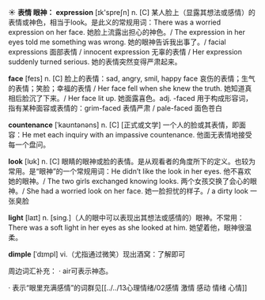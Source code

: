 ☀ <span class="category">**表情 眼神：**</span>
<span class="vocabulary">**expression**</span> [ɪk'spreʃn] 
<span class="definition">n. [C] 某人脸上（显露其想法或感情）的表情或神色，相当于look。是此义的常规用词：</span>There was a worried expression on her face. 她脸上流露出担心的神色。/ The expression in her eyes told me something was wrong. 她的眼神告诉我出事了。/ facial expressions 面部表情 / innocent expression 无辜的表情 / Her expression suddenly turned serious. 她的表情突然变得严肃起来。

<span class="vocabulary">**face**</span> [feɪs] 
<span class="definition">n. [C] 脸上的表情：</span>sad, angry, smil, happy face 哀伤的表情；生气的表情；笑脸；幸福的表情 / Her face fell when she knew the truth. 她知道真相后脸沉了下来。/ Her face lit up. 她面露喜色。<span class="definition">adj. -faced 用于构成形容词，指有某种面容或表情的：</span>grim-faced 表情严肃 / pale-faced 面色苍白
           
<span class="vocabulary">**countenance**</span> [ˈkaʊntənəns]
<span class="definition">n. [C] [正式或文学] 一个人的脸或其表情，即面容：</span>He met each inquiry with an impassive countenance. 他面无表情地接受每一个盘问。

<span class="vocabulary">**look**</span> [lʊk] 
<span class="definition">n. [C] 眼睛的眼神或脸的表情。是从观看者的角度所下的定义。也较为常用。是“眼神”的一个常规用词：</span>He didn’t like the look in her eyes. 他不喜欢她的眼神。/ The two girls exchanged knowing looks. 两个女孩交换了会心的眼神。/ She had a worried look on her face. 她一脸担忧的样子。/ a dirty look 一张臭脸 

<span class="vocabulary">**light**</span> [laɪt] 
<span class="definition">n. [sing.]（人的眼中可以表现出其想法或感情的）眼神。不常用：</span>There was a soft light in her eyes as she looked at him. 她望着他，眼神很温柔。
           
<span class="vocabulary">**dimple**</span> [ˈdɪmpl]
<span class="definition">vi.（尤指通过微笑）现出酒窝：</span>了解即可

周边词汇补充：
· air可表示神态。

· 表示“眼里充满感情”的词群见[[../../13心理情绪/02感情 激情 感动 情绪 心情]]

